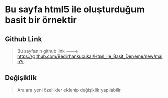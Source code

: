 # Bu sayfa html5 ile oluşturduğum basit bir örnektir

## Github Link
>  Bu sayfanın github link  ---> https://github.com/Bedirhankucukal/Html_ile_Basit_Deneme/new/main?r

## Değişiklik
> Ara ara yeni özellikler eklenip değişiklik yapılabilir.